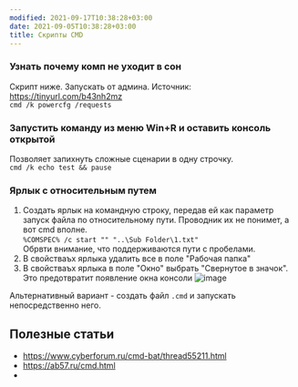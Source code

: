 ```yaml
---
modified: 2021-09-17T10:38:28+03:00
date: 2021-09-05T10:38:28+03:00
title: Скрипты CMD
---
```


### Узнать почему комп не уходит в сон
Скрипт ниже. Запускать от админа. Источник: <https://tinyurl.com/b43nh2mz>  
```cmd /k powercfg /requests```

### Запустить команду из меню Win+R и оставить консоль открытой
Позволяет запихнуть сложные сценарии в одну строчку.   
```cmd /k echo test && pause```

### Ярлык с относительным путем
1. Создать ярлык на командную строку, передав ей как параметр запуск файла по относительному пути. Проводник их не понимет, а вот cmd вполне.   
```%COMSPEC% /c start "" "..\Sub Folder\1.txt"```   
Обрвти внимание, что поддерживаются пути с пробелами.
2. В свойстваъх ярлыка удалить все в поле "Рабочая папка"
3. В свойстваъх ярлыка в поле "Окно" выбрать "Свернутое в значок". Это предотвратит появление окна консоли
![image](https://user-images.githubusercontent.com/17731587/140293561-e8e11c54-9727-4f16-9944-ef595ae50fa0.png)

Альтернативный вариант - создать файл ```.cmd``` и запускать непосредственно него.

## Полезные статьи
- <https://www.cyberforum.ru/cmd-bat/thread55211.html>
- <https://ab57.ru/cmd.html>
- 
